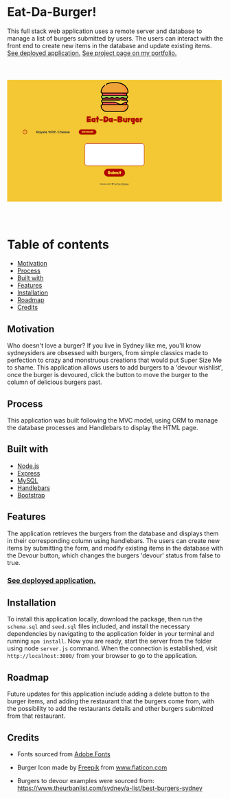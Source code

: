 # Eat-Da-Burger!
This full stack web application uses a remote server and database to manage a list of burgers submitted by users. The users can interact with the front end to create new items in the database and update existing items.
[See deployed application.](https://shrouded-brook-04183.herokuapp.com/)
[See project page on my portfolio.](http://ferwicker.com/projects/eat-da-burger/)

<img src='./readme-assets/burger-image.jpg' style='width: 500px; margin: 40px 0;'>

 # Table of contents
 - [Motivation](#motivation)
 - [Process](#process)
 - [Built with](#built-with)
 - [Features](#features)
 - [Installation](#installation)
 - [Roadmap](#roadmap)
 - [Credits](#credits)

## Motivation
Who doesn't love a burger? If you live in Sydney like me, you'll know sydneysiders are obsessed with burgers, from simple classics made to perfection to crazy and monstruous creations that would put Super Size Me to shame. This application allows users to add burgers to a 'devour wishlist', once the burger is devoured, click the button to move the burger to the column of delicious burgers past. 

## Process
This application was built following the MVC model, using ORM to manage the database processes and Handlebars to display the HTML page.

## Built with
- [Node.js](https://nodejs.org/en/)
- [Express](https://expressjs.com/)
- [MySQL](https://www.mysql.com/)
- [Handlebars](https://handlebarsjs.com/)
- [Bootstrap](https://getbootstrap.com/)

## Features
The application retrieves the burgers from the database and displays them in their corresponding column using handlebars. The users can create new items by submitting the form, and modify existing items in the database with the Devour button, which changes the burgers 'devour' status from false to true.
###  [See deployed application.](https://shrouded-brook-04183.herokuapp.com/)

## Installation
To install this application locally, download the package, then run the `schema.sql` and `seed.sql` files included, and install the necessary dependencies by navigating to the application folder in your terminal and running `npm install`. Now you are ready, start the server from the folder using node `server.js` command. When the connection is established, visit `http://localhost:3000/` from your browser to go to the application.

## Roadmap
Future updates for this application include adding a delete button to the burger items, and adding the restaurant that the burgers come from, with the possibility to add the restaurants details and other burgers submitted from that restaurant.

## Credits
- Fonts sourced from [Adobe Fonts](https://fonts.adobe.com/)
- Burger Icon made by <a href="https://www.freepik.com" title="Freepik">Freepik</a> from <a href="https://www.flaticon.com/" title="Flaticon">www.flaticon.com</a>

- Burgers to devour examples were sourced from: https://www.theurbanlist.com/sydney/a-list/best-burgers-sydney
